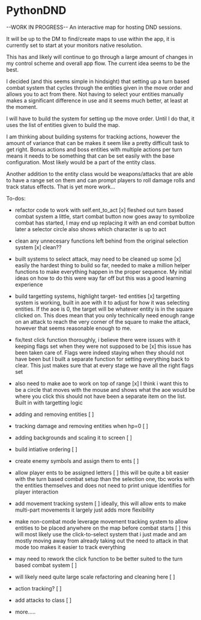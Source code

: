 # PythonDND

--WORK IN PROGRESS--
An interactive map for hosting DND sessions.

It will be up to the DM to find/create maps to use within the app,
it is currently set to start at your monitors native resolution.

This has and likely will continue to go through a large amount of changes in
my  control scheme and overall app flow. The current idea seems to be the best.

I decided (and this seems simple in hindsight) that setting up a turn 
based combat system that cycles through the entities given in the move order
and allows you to act from there. Not having to select your entities manually
makes a significant difference in use and it seems much better, at least at the moment.

I will have to build the system for setting up the move order. Until I do that,
it uses the list of entities given to build the map.

I am thinking about building systems for tracking actions, however the amount of
variance that can be makes it seem like a pretty difficult task to get right.
Bonus actions and boss entities with multiple actions per turn means it needs to be
something that can be set easily with the base configuration. Most likely would be a
part of the entity class.

Another addition to the entity class would be weapons/attacks that are able to have a range
set on them and can prompt players to roll damage rolls and track status effects.
That is yet more work...


To-dos:
- refactor code to work with self.ent_to_act      [x]
        fleshed out turn based combat system a little,
        start combat button now goes away to symbolize combat has started,
        I may end up replacing it with an end combat button later
        a selector circle also shows which character is up to act

- clean any unnecesary functions left behind
  from the original selection system              [x] clean??

- built systems to select attack, may need to be cleaned up some [x]
        easily the hardest thing to build so far, needed to make a million helper 
        functions to make everything happen in the proper sequence. My initial ideas
        on how to do  this were way far off but this was a good learning experience

- build targetting systems, highlight target-
  ted entities                                    [x] 
        targetting system is working, built in aoe with it to adjust for how it
        was selecting entities. If the aoe is 0, the target will be whatever entity
        is in the square clicked on. This does mean that you only technically need enough
        range on an attack to reach the very corner of the square to make the attack, 
        however that seems reasonable enough to me.

- fix/test click function thoroughly, i 
  believe there were issues with it keeping
  flags set when they were not supposed to be     [x]
        this issue has been taken care of. Flags were indeed staying when they should
        not have been but I built a separate function for setting everything back to 
        clear. This just makes sure that at every stage we have all the right flags set

- also need to make aoe to work on top of range   [x]
    I think i want this to be a circle that moves 
    with the mouse and shows what the aoe would be
    where you click
        this should not have been a separate item on the list. Built in with targetting
        logic

- adding and removing entities                    [ ]

- tracking damage and removing entities when hp=0 [ ]

- adding backgrounds and scaling it to screen     [ ]

- build intiative ordering                        [ ]

- create enemy symbols and assign them to ents    [ ]

- allow player ents to be assigned letters        [ ]
    this will be quite a bit easier with the turn
    based combat setup than the selection one, tbc
    works with the entities themselves and does not 
    need to print unique identifies for player interaction

- add movement tracking system                    [ ]
    ideally, this will allow ents to make multi-part movements
    it largely just adds more flexibility

- make non-combat mode leverage movement tracking
  system to allow entities to be placed anywhere
  on the map before combat starts                 [ ]
    this will most likely use the click-to-select system
    that i just made and am mostly moving away from already
    taking out the need to attack in that mode too makes it 
    easier to track everything

- may need to rework the click function to be
  better suited to the turn based combat system   [ ]

- will likely need quite large scale refactoring
  and cleaning here                               [ ]

- action tracking?                                [ ]

- add attacks to class                            [ ]

- more.....
